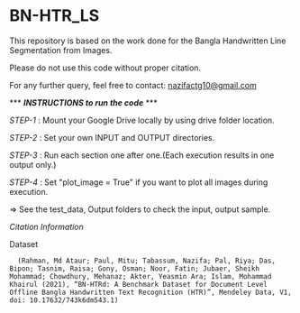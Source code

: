 # BN-HTR_LS
This repository is based on the work done for the Bangla Handwritten Line Segmentation from Images.

Please do not use this code without proper citation.

For any further query, feel free to contact: nazifactg10@gmail.com

*** ***INSTRUCTIONS to run the code*** ***

*STEP-1* : Mount your Google Drive locally by using drive folder location.

*STEP-2* : Set your own INPUT and OUTPUT directories.

*STEP-3* : Run each section one after one.(Each execution results in one output only.)

*STEP-4* : Set "plot_image = True" if you want to plot all images during execution.
 
 => See the test_data, Output folders to check the input, output sample.

*Citation Information*


Dataset

      (Rahman, Md Ataur; Paul, Mitu; Tabassum, Nazifa; Pal, Riya; Das, Bipon; Tasnim, Raisa; Gony, Osman; Noor, Fatin; Jubaer, Sheikh Mohammad; Chowdhury, Mehanaz; Akter, Yeasmin Ara; Islam, Mohammad Khairul (2021), “BN-HTRd: A Benchmark Dataset for Document Level Offline Bangla Handwritten Text Recognition (HTR)”, Mendeley Data, V1, doi: 10.17632/743k6dm543.1)
